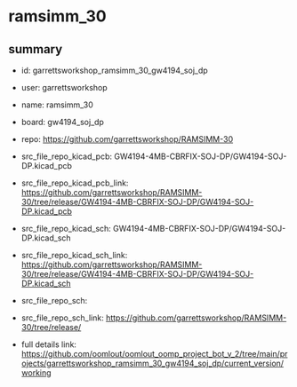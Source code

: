 # ramsimm_30
 
## summary 
* id: garrettsworkshop_ramsimm_30_gw4194_soj_dp
* user: garrettsworkshop
* name: ramsimm_30
* board: gw4194_soj_dp
* repo: https://github.com/garrettsworkshop/RAMSIMM-30
* src_file_repo_kicad_pcb: GW4194-4MB-CBRFIX-SOJ-DP/GW4194-SOJ-DP.kicad_pcb
* src_file_repo_kicad_pcb_link: https://github.com/garrettsworkshop/RAMSIMM-30/tree/release/GW4194-4MB-CBRFIX-SOJ-DP/GW4194-SOJ-DP.kicad_pcb
* src_file_repo_kicad_sch: GW4194-4MB-CBRFIX-SOJ-DP/GW4194-SOJ-DP.kicad_sch
* src_file_repo_kicad_sch_link: https://github.com/garrettsworkshop/RAMSIMM-30/tree/release/GW4194-4MB-CBRFIX-SOJ-DP/GW4194-SOJ-DP.kicad_sch

* src_file_repo_sch: 
* src_file_repo_sch_link: https://github.com/garrettsworkshop/RAMSIMM-30/tree/release/
* full details link: https://github.com/oomlout/oomlout_oomp_project_bot_v_2/tree/main/projects/garrettsworkshop_ramsimm_30_gw4194_soj_dp/current_version/working  







